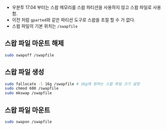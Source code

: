 - 우분투 17.04 부터는 스왑 메모리를 스왑 파티션을 사용하지 않고 스왑 파일로 사용함.
- 이전 처럼 `gparted`와 같은 파티션 도구로 스왑을 조절 할 수 가 없다.
- 스왑 파일의 기본 위치는 `/swapfile`

## 스왑 파일 마운트 해제
```bash
sudo swapoff /swapfile
```

## 스왑 파일 생성
```bash
sudo fallocate -l 16g /swapfile # 16g에 원하는 스왑 파일 크기 설정
sudo chmod 600 /swapfile
sudo mkswap /swapfile
```

## 스왑 파일 마운트
```bash
sudo swapon /swapfile
```
